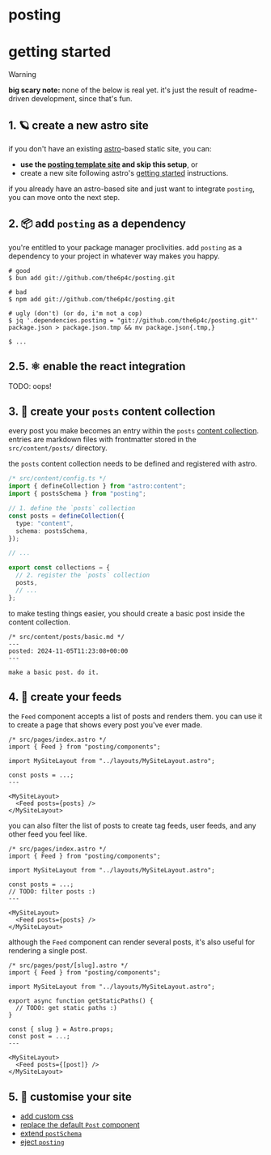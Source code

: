 # posting

# getting started
> [!WARNING]
> **big scary note:** none of the below is real yet. it's just the result of readme-driven development, since that's fun.

## 1. 🪐 create a new astro site
if you don't have an existing [astro](https://astro.build)-based static site, you can:

- **use the [posting template site]() and skip this setup**, or
- create a new site following astro's [getting started](https://docs.astro.build/getting-started/) instructions.

if you already have an astro-based site and just want to integrate `posting`, you can move onto the next step.

## 2. 📦 add `posting` as a dependency
you're entitled to your package manager proclivities. add `posting` as a dependency to your project in whatever way makes you happy.

```shell
# good
$ bun add git://github.com/the6p4c/posting.git

# bad
$ npm add git://github.com/the6p4c/posting.git

# ugly (don't) (or do, i'm not a cop)
$ jq '.dependencies.posting = "git://github.com/the6p4c/posting.git"' package.json > package.json.tmp && mv package.json{.tmp,}

$ ...
```

## 2.5. ⚛️ enable the react integration
TODO: oops!

## 3. 📜 create your `posts` content collection
every post you make becomes an entry within the `posts` [content collection](https://docs.astro.build/guides/content-collections/). entries are markdown files with frontmatter stored in the `src/content/posts/` directory.

the `posts` content collection needs to be defined and registered with astro.

```typescript
/* src/content/config.ts */
import { defineCollection } from "astro:content";
import { postsSchema } from "posting";

// 1. define the `posts` collection
const posts = defineCollection({
  type: "content",
  schema: postsSchema,
});

// ...

export const collections = {
  // 2. register the `posts` collection
  posts,
  // ...
};
```

to make testing things easier, you should create a basic post inside the content collection.

```
/* src/content/posts/basic.md */
---
posted: 2024-11-05T11:23:08+00:00
---

make a basic post. do it.
```

## 4. 📕 create your feeds
the `Feed` component accepts a list of posts and renders them. you can use it to create a page that shows every post you've ever made.

```astro
/* src/pages/index.astro */
import { Feed } from "posting/components";

import MySiteLayout from "../layouts/MySiteLayout.astro";

const posts = ...;
---

<MySiteLayout>
  <Feed posts={posts} />
</MySiteLayout>
```

you can also filter the list of posts to create tag feeds, user feeds, and any other feed you feel like.

```astro
/* src/pages/index.astro */
import { Feed } from "posting/components";

import MySiteLayout from "../layouts/MySiteLayout.astro";

const posts = ...;
// TODO: filter posts :)
---

<MySiteLayout>
  <Feed posts={posts} />
</MySiteLayout>
```

although the `Feed` component can render several posts, it's also useful for rendering a single post.

```astro
/* src/pages/post/[slug].astro */
import { Feed } from "posting/components";

import MySiteLayout from "../layouts/MySiteLayout.astro";

export async function getStaticPaths() {
  // TODO: get static paths :)
}

const { slug } = Astro.props;
const post = ...;
---

<MySiteLayout>
  <Feed posts={[post]} />
</MySiteLayout>
```

## 5. 🎨 customise your site
- [add custom css]()
- [replace the default `Post` component]()
- [extend `postSchema`]()
- [eject `posting`]()

